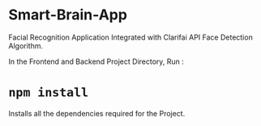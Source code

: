 # Smart-Brain-App

Facial Recognition Application Integrated with Clarifai API
Face Detection Algorithm.

In the Frontend and Backend Project Directory, Run :

   # `npm install`

Installs all the dependencies required for the Project.
